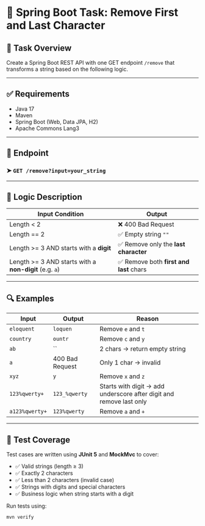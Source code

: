 # 🔧 Spring Boot Task: Remove First and Last Character

## 📌 Task Overview

Create a Spring Boot REST API with one GET endpoint `/remove` that transforms a string based on the following logic.

---

## ✅ Requirements

- Java 17
- Maven
- Spring Boot (Web, Data JPA, H2)
- Apache Commons Lang3

---

## 🎯 Endpoint

### ➤ `GET /remove?input=your_string`

---

## 🧠 Logic Description

| Input Condition                                        | Output                                |
|--------------------------------------------------------|----------------------------------------|
| Length < 2                                             | ❌ 400 Bad Request                      |
| Length == 2                                            | ✅ Empty string `""`                    |
| Length >= 3 AND starts with a **digit**                | ✅ Remove only the **last character**   |
| Length >= 3 AND starts with a **non-digit** (e.g. `a`) | ✅ Remove both **first and last** chars |

---

## 🔍 Examples

| Input             | Output         | Reason                                |
|------------------|----------------|---------------------------------------|
| `eloquent`        | `loquen`       | Remove `e` and `t`                    |
| `country`         | `ountr`        | Remove `c` and `y`                    |
| `ab`              | ``             | 2 chars → return empty string         |
| `a`               | 400 Bad Request| Only 1 char → invalid                 |
| `xyz`             | `y`            | Remove `x` and `z`                    |
| `123%qwerty+`     | `123_%qwerty`   | Starts with digit → add underscore after digit and remove last only |
| `a123%qwerty+`    | `123%qwerty`   | Remove `a` and `+`                    |

---

## 🧪 Test Coverage

Test cases are written using **JUnit 5** and **MockMvc** to cover:

- ✅ Valid strings (length ≥ 3)
- ✅ Exactly 2 characters
- ✅ Less than 2 characters (invalid case)
- ✅ Strings with digits and special characters
- ✅ Business logic when string starts with a digit

Run tests using:

```bash
mvn verify
